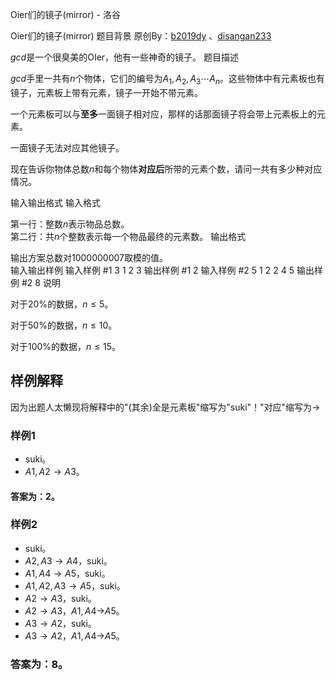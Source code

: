 



Oier们的镜子(mirror) - 洛谷














Oier们的镜子(mirror)
题目背景
原创By：[b2019dy](https://www.luogu.org/space/show?uid=78488) 、[disangan233](https://www.luogu.org/space/show?uid=72679)   

$gcd$是一个很臭美的OIer，他有一些神奇的镜子。
题目描述


$gcd$手里一共有$n$个物体，它们的编号为$A_1,A_2,A_3\cdots A_n$。这些物体中有元素板也有镜子，元素板上带有元素，镜子一开始不带元素。

一个元素板可以与**至多**一面镜子相对应，那样的话那面镜子将会带上元素板上的元素。

一面镜子无法对应其他镜子。

现在告诉你物体总数$n$和每个物体**对应后**所带的元素个数，请问一共有多少种对应情况。

输入输出格式
输入格式

第一行：整数$n$表示物品总数。  
第二行：共$n$个整数表示每一个物品最终的元素数。
输出格式

输出方案总数对$1000000007$取模的值。   
输入输出样例
输入样例 #1
3
1 2 3
输出样例 #1
2
输入样例 #2
5
1 2 2 4 5
输出样例 #2
8
说明

对于$20\%$的数据，$n\leq 5$。  

对于$50\%$的数据，$n\leq 10$。 

对于$100\%$的数据，$n\leq 15$。 


## 样例解释  

因为出题人太懒现将解释中的"(其余)全是元素板"缩写为"suki"！"对应"缩写为$\to$

### 样例1   
* suki。
* $A1,A2\to A3$。 
   
#### 答案为：$2$。


### 样例2  
* suki。
* $A2,A3\to A4$，suki。    
* $A1,A4\to A5$，suki。  
* $A1,A2,A3\to A5$，suki。    
* $A2\to A3$，suki。  
* $A2\to A3$，$A1,A4$->$A5$。  
* $A3\to A2$，suki。  
* $A3\to A2$，$A1,A4$->$A5$。  

### 答案为：$8$。






